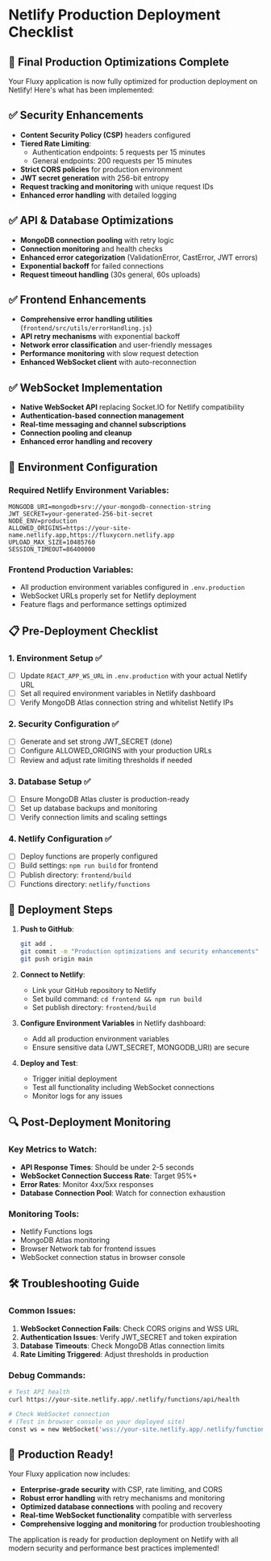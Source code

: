 # Netlify Production Deployment Checklist

## 🚀 **Final Production Optimizations Complete**

Your Fluxy application is now fully optimized for production deployment on Netlify! Here's what has been implemented:

## ✅ **Security Enhancements**
- **Content Security Policy (CSP)** headers configured
- **Tiered Rate Limiting**: 
  - Authentication endpoints: 5 requests per 15 minutes
  - General endpoints: 200 requests per 15 minutes
- **Strict CORS policies** for production environment
- **JWT secret generation** with 256-bit entropy
- **Request tracking and monitoring** with unique request IDs
- **Enhanced error handling** with detailed logging

## ✅ **API & Database Optimizations**
- **MongoDB connection pooling** with retry logic
- **Connection monitoring** and health checks
- **Enhanced error categorization** (ValidationError, CastError, JWT errors)
- **Exponential backoff** for failed connections
- **Request timeout handling** (30s general, 60s uploads)

## ✅ **Frontend Enhancements**
- **Comprehensive error handling utilities** (`frontend/src/utils/errorHandling.js`)
- **API retry mechanisms** with exponential backoff
- **Network error classification** and user-friendly messages
- **Performance monitoring** with slow request detection
- **Enhanced WebSocket client** with auto-reconnection

## ✅ **WebSocket Implementation**
- **Native WebSocket API** replacing Socket.IO for Netlify compatibility
- **Authentication-based connection management**
- **Real-time messaging and channel subscriptions**
- **Connection pooling and cleanup**
- **Enhanced error handling and recovery**

## 🔧 **Environment Configuration**

### Required Netlify Environment Variables:
```
MONGODB_URI=mongodb+srv://your-mongodb-connection-string
JWT_SECRET=your-generated-256-bit-secret
NODE_ENV=production
ALLOWED_ORIGINS=https://your-site-name.netlify.app,https://fluxycorn.netlify.app
UPLOAD_MAX_SIZE=10485760
SESSION_TIMEOUT=86400000
```

### Frontend Production Variables:
- All production environment variables configured in `.env.production`
- WebSocket URLs properly set for Netlify deployment
- Feature flags and performance settings optimized

## 📋 **Pre-Deployment Checklist**

### 1. **Environment Setup** ✅
- [ ] Update `REACT_APP_WS_URL` in `.env.production` with your actual Netlify URL
- [ ] Set all required environment variables in Netlify dashboard
- [ ] Verify MongoDB Atlas connection string and whitelist Netlify IPs

### 2. **Security Configuration** ✅
- [ ] Generate and set strong JWT_SECRET (done)
- [ ] Configure ALLOWED_ORIGINS with your production URLs
- [ ] Review and adjust rate limiting thresholds if needed

### 3. **Database Setup** ✅
- [ ] Ensure MongoDB Atlas cluster is production-ready
- [ ] Set up database backups and monitoring
- [ ] Verify connection limits and scaling settings

### 4. **Netlify Configuration** ✅
- [ ] Deploy functions are properly configured
- [ ] Build settings: `npm run build` for frontend
- [ ] Publish directory: `frontend/build`
- [ ] Functions directory: `netlify/functions`

## 🚀 **Deployment Steps**

1. **Push to GitHub**:
   ```bash
   git add .
   git commit -m "Production optimizations and security enhancements"
   git push origin main
   ```

2. **Connect to Netlify**:
   - Link your GitHub repository to Netlify
   - Set build command: `cd frontend && npm run build`
   - Set publish directory: `frontend/build`

3. **Configure Environment Variables** in Netlify dashboard:
   - Add all production environment variables
   - Ensure sensitive data (JWT_SECRET, MONGODB_URI) are secure

4. **Deploy and Test**:
   - Trigger initial deployment
   - Test all functionality including WebSocket connections
   - Monitor logs for any issues

## 🔍 **Post-Deployment Monitoring**

### Key Metrics to Watch:
- **API Response Times**: Should be under 2-5 seconds
- **WebSocket Connection Success Rate**: Target 95%+
- **Error Rates**: Monitor 4xx/5xx responses
- **Database Connection Pool**: Watch for connection exhaustion

### Monitoring Tools:
- Netlify Functions logs
- MongoDB Atlas monitoring
- Browser Network tab for frontend issues
- WebSocket connection status in browser console

## 🛠 **Troubleshooting Guide**

### Common Issues:
1. **WebSocket Connection Fails**: Check CORS origins and WSS URL
2. **Authentication Issues**: Verify JWT_SECRET and token expiration
3. **Database Timeouts**: Check MongoDB Atlas connection limits
4. **Rate Limiting Triggered**: Adjust thresholds in production

### Debug Commands:
```bash
# Test API health
curl https://your-site.netlify.app/.netlify/functions/api/health

# Check WebSocket connection
# (Test in browser console on your deployed site)
const ws = new WebSocket('wss://your-site.netlify.app/.netlify/functions/websocket');
```

## 🎉 **Production Ready!**

Your Fluxy application now includes:
- **Enterprise-grade security** with CSP, rate limiting, and CORS
- **Robust error handling** with retry mechanisms and monitoring
- **Optimized database connections** with pooling and recovery
- **Real-time WebSocket functionality** compatible with serverless
- **Comprehensive logging and monitoring** for production troubleshooting

The application is ready for production deployment on Netlify with all modern security and performance best practices implemented!